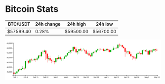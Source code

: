 # Bitcoin Stats

BTC/USDT|24h change|24h high|24h low|
|---|---|---|---|
|$57599.40|0.28%|$59500.00|$56700.00|

<img src="./chart.svg">
